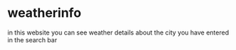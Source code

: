 # weatherinfo
in this website you can see weather details about the city you have entered in the search bar 

